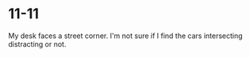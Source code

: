 # 11-11

My desk faces a street corner. I'm not sure if I find the cars intersecting distracting or not. 

